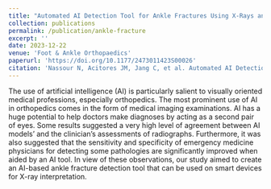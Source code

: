 ```yaml
---
title: "Automated AI Detection Tool for Ankle Fractures Using X-Rays and Smart Devices"
collection: publications
permalink: /publication/ankle-fracture
excerpt: ''
date: 2023-12-22
venue: 'Foot & Ankle Orthopaedics'
paperurl: 'https://doi.org/10.1177/2473011423S00026'
citation: 'Nassour N, Acitores JM, Jang C, et al. Automated AI Detection Tool for Ankle Fractures Using X-Rays and Smart Devices. Foot & Ankle Orthopaedics. 2023;8(4). doi:10.1177/2473011423S00026'
---
```


The use of artificial intelligence (AI) is particularly salient to visually oriented medical professions, especially orthopedics. The most prominent use of AI in orthopedics comes in the form of medical imaging examinations. AI has a huge potential to help doctors make diagnoses by acting as a second pair of eyes. Some results suggested a very high level of agreement between AI models’ and the clinician’s assessments of radiographs. Furthermore, it was also suggested that the sensitivity and specificity of emergency medicine physicians for detecting some pathologies are significantly improved when aided by an AI tool. In view of these observations, our study aimed to create an AI-based ankle fracture detection tool that can be used on smart devices for X-ray interpretation.

